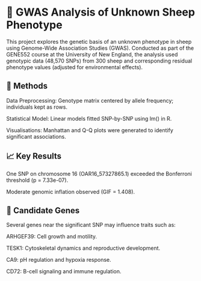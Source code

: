 # 🧬 GWAS Analysis of Unknown Sheep Phenotype
This project explores the genetic basis of an unknown phenotype in sheep using Genome-Wide Association Studies (GWAS). Conducted as part of the GENE552 course at the University of New England, the analysis used genotypic data (48,570 SNPs) from 300 sheep and corresponding residual phenotype values (adjusted for environmental effects).

## 🔬 Methods
Data Preprocessing: Genotype matrix centered by allele frequency; individuals kept as rows.

Statistical Model: Linear models fitted SNP-by-SNP using lm() in R.

Visualisations: Manhattan and Q-Q plots were generated to identify significant associations.

## 📈 Key Results
One SNP on chromosome 16 (OAR16_57327865.1) exceeded the Bonferroni threshold (p = 7.33e-07).

Moderate genomic inflation observed (GIF = 1.408).

## 🧠 Candidate Genes
Several genes near the significant SNP may influence traits such as:

ARHGEF39: Cell growth and motility.

TESK1: Cytoskeletal dynamics and reproductive development.

CA9: pH regulation and hypoxia response.

CD72: B-cell signaling and immune regulation.
